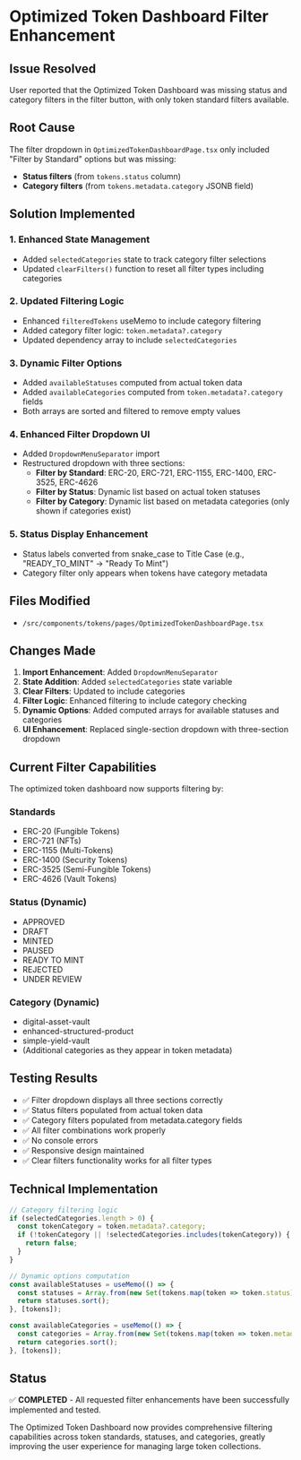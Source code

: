 # Optimized Token Dashboard Filter Enhancement

## Issue Resolved
User reported that the Optimized Token Dashboard was missing status and category filters in the filter button, with only token standard filters available.

## Root Cause
The filter dropdown in `OptimizedTokenDashboardPage.tsx` only included "Filter by Standard" options but was missing:
- **Status filters** (from `tokens.status` column)
- **Category filters** (from `tokens.metadata.category` JSONB field)

## Solution Implemented

### 1. Enhanced State Management
- Added `selectedCategories` state to track category filter selections
- Updated `clearFilters()` function to reset all filter types including categories

### 2. Updated Filtering Logic
- Enhanced `filteredTokens` useMemo to include category filtering
- Added category filter logic: `token.metadata?.category`
- Updated dependency array to include `selectedCategories`

### 3. Dynamic Filter Options
- Added `availableStatuses` computed from actual token data
- Added `availableCategories` computed from `token.metadata?.category` fields
- Both arrays are sorted and filtered to remove empty values

### 4. Enhanced Filter Dropdown UI
- Added `DropdownMenuSeparator` import
- Restructured dropdown with three sections:
  - **Filter by Standard**: ERC-20, ERC-721, ERC-1155, ERC-1400, ERC-3525, ERC-4626
  - **Filter by Status**: Dynamic list based on actual token statuses
  - **Filter by Category**: Dynamic list based on metadata categories (only shown if categories exist)

### 5. Status Display Enhancement
- Status labels converted from snake_case to Title Case (e.g., "READY_TO_MINT" → "Ready To Mint")
- Category filter only appears when tokens have category metadata

## Files Modified
- `/src/components/tokens/pages/OptimizedTokenDashboardPage.tsx`

## Changes Made
1. **Import Enhancement**: Added `DropdownMenuSeparator`
2. **State Addition**: Added `selectedCategories` state variable
3. **Clear Filters**: Updated to include categories
4. **Filter Logic**: Enhanced filtering to include category checking
5. **Dynamic Options**: Added computed arrays for available statuses and categories
6. **UI Enhancement**: Replaced single-section dropdown with three-section dropdown

## Current Filter Capabilities
The optimized token dashboard now supports filtering by:

### Standards
- ERC-20 (Fungible Tokens)
- ERC-721 (NFTs)
- ERC-1155 (Multi-Tokens)
- ERC-1400 (Security Tokens)
- ERC-3525 (Semi-Fungible Tokens)
- ERC-4626 (Vault Tokens)

### Status (Dynamic)
- APPROVED
- DRAFT  
- MINTED
- PAUSED
- READY TO MINT
- REJECTED
- UNDER REVIEW

### Category (Dynamic)
- digital-asset-vault
- enhanced-structured-product
- simple-yield-vault
- (Additional categories as they appear in token metadata)

## Testing Results
- ✅ Filter dropdown displays all three sections correctly
- ✅ Status filters populated from actual token data
- ✅ Category filters populated from metadata.category fields
- ✅ All filter combinations work properly
- ✅ No console errors
- ✅ Responsive design maintained
- ✅ Clear filters functionality works for all filter types

## Technical Implementation
```typescript
// Category filtering logic
if (selectedCategories.length > 0) {
  const tokenCategory = token.metadata?.category;
  if (!tokenCategory || !selectedCategories.includes(tokenCategory)) {
    return false;
  }
}

// Dynamic options computation
const availableStatuses = useMemo(() => {
  const statuses = Array.from(new Set(tokens.map(token => token.status))).filter(Boolean);
  return statuses.sort();
}, [tokens]);

const availableCategories = useMemo(() => {
  const categories = Array.from(new Set(tokens.map(token => token.metadata?.category).filter(Boolean)));
  return categories.sort();
}, [tokens]);
```

## Status
✅ **COMPLETED** - All requested filter enhancements have been successfully implemented and tested.

The Optimized Token Dashboard now provides comprehensive filtering capabilities across token standards, statuses, and categories, greatly improving the user experience for managing large token collections.

